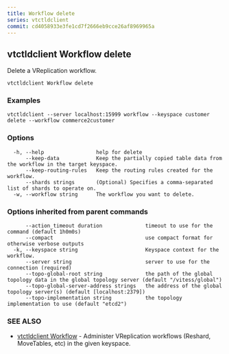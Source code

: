 ```yaml
---
title: Workflow delete
series: vtctldclient
commit: cd4058933e3fe1cd7f2666eb9cce26af8969965a
---
```

## vtctldclient Workflow delete

Delete a VReplication workflow.

```
vtctldclient Workflow delete
```

### Examples

```
vtctldclient --server localhost:15999 workflow --keyspace customer delete --workflow commerce2customer
```

### Options

```
  -h, --help                 help for delete
      --keep-data            Keep the partially copied table data from the workflow in the target keyspace.
      --keep-routing-rules   Keep the routing rules created for the workflow.
      --shards strings       (Optional) Specifies a comma-separated list of shards to operate on.
  -w, --workflow string      The workflow you want to delete.
```

### Options inherited from parent commands

```
      --action_timeout duration              timeout to use for the command (default 1h0m0s)
      --compact                              use compact format for otherwise verbose outputs
  -k, --keyspace string                      Keyspace context for the workflow.
      --server string                        server to use for the connection (required)
      --topo-global-root string              the path of the global topology data in the global topology server (default "/vitess/global")
      --topo-global-server-address strings   the address of the global topology server(s) (default [localhost:2379])
      --topo-implementation string           the topology implementation to use (default "etcd2")
```

### SEE ALSO

* [vtctldclient Workflow](./vtctldclient_workflow/)	 - Administer VReplication workflows (Reshard, MoveTables, etc) in the given keyspace.


